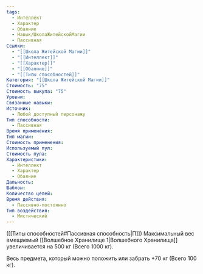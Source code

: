 ```yaml
---
tags:
  - Интеллект
  - Характер
  - Обаяние
  - Навык/ШколаЖитейскойМагии
  - Пассивная
Ссылки:
  - "[[Школа Житейской Магии]]"
  - "[[Интеллект]]"
  - "[[Характер]]"
  - "[[Обаяние]]"
  - "[[Типы способностей]]"
Категория: "[[Школа Житейской Магии]]"
Стоимость: "75"
Стоимость выкупа: "75"
Уровни: 
Связанные навыки: 
Источник:
  - Любой доступный персонажу
Тип способности:
  - Пассивная
Время применения: 
Тип магии: 
Стоимость применения: 
Используемый пул: 
Стоимость пула: 
Характеристики:
  - Интеллект
  - Характер
  - Обаяние
Дальность: 
Шаблон: 
Количество целей: 
Время действия:
  - Пассивно-постоянно
Тип воздействия:
  - Мистический
---
```

([[Типы способностей#Пассивная способность|П]]) Максимальный вес вмещаемый [[Волшебное Хранилище 1|Волшебного Хранилища]] увеличивается на 500 кг (Всего 1000 кг).

Весь предмета, который можно положить или забрать +70 кг (Всего 100 кг).